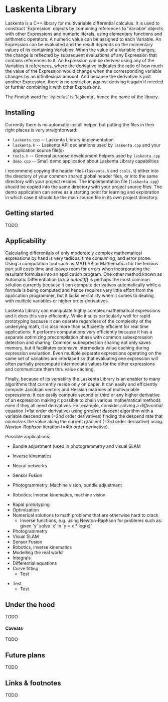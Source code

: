 # Laskenta Library

Laskenta is a C++ library for multivariable differential calculus.  It is used to construct 'Expression' objects by combining references to 'Variable' objects with other Expressions and numeric literals, using elementary functions and arithmetic operators.  A numeric value can be assigned to each Variable.  An Expression can be evaluated and the result depends on the momentary values of its containing Variables.  When the value of a Variable changes, the change is reflected by subsequent evaluations of any Expression that contains references to it.  An Expression can be derived using any of the Variables it references, where the derivative indicates the ratio of how much the value of the Expression would change when the corresponding variable changes by an infinitesimal amount.  And because the derivative is just another Expression, there is no restriction against deriving it again if needed or further combining it with other Expressions.

The Finnish word for 'calculus' is 'laskenta', hence the name of the library.

## Installing
Currently there is no automatic install helper, but putting the files in their right places is very straighforward:

- `laskenta.cpp` -- Laskenta Library implementation
- `laskenta.h` -- Laskenta API declarations used by `laskenta.cpp` and your application source file(s)
- `tools.h` -- General purpose development helpers used by `laskenta.cpp`
- `demo.cpp` -- Small demo application about Laskenta Library capabilities

I recommend copying the header files (`laskenta.h` and `tools.h`) either into the directory of your common shared global header files, or into the same directory with your project resides.  The implementation file (`laskenta.cpp`) should be copied into the same directory with your project source files.  The demo application can serve as a starting point for learning and exploration in which case it should be the main source file in its own project directory.

## Getting started
TODO

## Applicability
Calculating differentials of only moderately complex mathematical expressions by hand is very tedious, time consuming, and error prone.  Using a computation tool such as MATLAB or Mathematica for the tedious part still costs time and leaves room for errors when incorporating the resultant formulae into an application program.  One other method known as Automatic Differentiation (a.k.a *autodiff*) is perhaps the most common solution currently because it can compute derivatives automatically while a formula is being computed and hence requires very little effort from the application programmer, but it lacks versatility when it comes to dealing with multiple variables or higher order derivatives.

Laskenta Library can manipulate highly complex mathematical expressions and it does this very efficiently.  While it suits particularly well for rapid prototyping because it can operate regardless of the complexity of the underlying math, it is also more than sufficiently efficient for real time applications.  It performs computations very efficiently because it has a separate optimizing precompilation phase with common subexpression detection and sharing.  Common subexpression sharing not only saves memory, but it facilitates extensive intermediate value caching during expression evaluation.  Even multiple separate expressions operating on the same set of variables are interlaced so that evaluating one expression will often partially precompute intermediate values for the other expressions and communicate them thru value caching.

Finally, because of its versatility the Laskenta Library is an enabler to many algorithms that currently reside only on paper.  It can easily and efficiently compute Jacobian vectors and Hessian matrices of multivariable expressions.  It can easily compute second or third or any higher derivative of an expression making it possible to chain various mathematical methods even if they all need derivatives.  For example, consider solving a *differential* equation (=1st order derivative) using *gradient descent* algorithm with a variable descend rate (=2nd order derivatives) finding the descend rate that *minimizes* the value along the current gradient (=3rd order derivative) using *Newton-Raphson* iteration (=4th order derivative).

Possible applications:
- Bundle adjustment (used in photogrammetry and visual SLAM
- Inverse kinematics
- Neural networks
- Sensor Fusion

- Photogrammetry: Machine vision, bundle adjustment
- Robotics: Inverse kinematics, machine vision

* Rapid prototyping
* Optimization
* Numerical solutions to math problems that are otherwise hard to crack
  * Inverse functions, e.g. using Newton-Raphson for problems such as: given 'y' solve 'x' in 'y = x * log(x)'
* Photogrammetry
* Visual SLAM
* Sensor Fusion
* Robotics, inverse kinematics
* Modelling the real world
* Integrals
* Differential equations
* Curve fitting
  * Test
- Test
  - Test

## Under the hood
TODO

#### Caveats
TODO

## Future plans
TODO

## Links & footnotes
TODO
